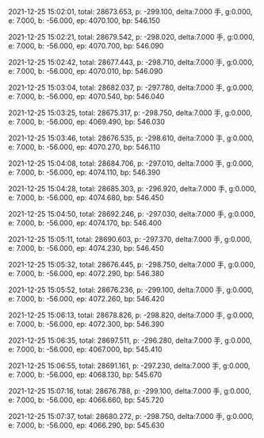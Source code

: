 2021-12-25 15:02:01, total: 28673.653, p: -299.100, delta:7.000 手, g:0.000, e: 7.000, b: -56.000, ep: 4070.100, bp: 546.150

2021-12-25 15:02:21, total: 28679.542, p: -298.020, delta:7.000 手, g:0.000, e: 7.000, b: -56.000, ep: 4070.700, bp: 546.090

2021-12-25 15:02:42, total: 28677.443, p: -298.710, delta:7.000 手, g:0.000, e: 7.000, b: -56.000, ep: 4070.010, bp: 546.090

2021-12-25 15:03:04, total: 28682.037, p: -297.780, delta:7.000 手, g:0.000, e: 7.000, b: -56.000, ep: 4070.540, bp: 546.040

2021-12-25 15:03:25, total: 28675.317, p: -298.750, delta:7.000 手, g:0.000, e: 7.000, b: -56.000, ep: 4069.490, bp: 546.030

2021-12-25 15:03:46, total: 28676.535, p: -298.610, delta:7.000 手, g:0.000, e: 7.000, b: -56.000, ep: 4070.270, bp: 546.110

2021-12-25 15:04:08, total: 28684.706, p: -297.010, delta:7.000 手, g:0.000, e: 7.000, b: -56.000, ep: 4074.110, bp: 546.390

2021-12-25 15:04:28, total: 28685.303, p: -296.920, delta:7.000 手, g:0.000, e: 7.000, b: -56.000, ep: 4074.680, bp: 546.450

2021-12-25 15:04:50, total: 28692.246, p: -297.030, delta:7.000 手, g:0.000, e: 7.000, b: -56.000, ep: 4074.170, bp: 546.400

2021-12-25 15:05:11, total: 28690.603, p: -297.370, delta:7.000 手, g:0.000, e: 7.000, b: -56.000, ep: 4074.230, bp: 546.450

2021-12-25 15:05:32, total: 28676.445, p: -298.750, delta:7.000 手, g:0.000, e: 7.000, b: -56.000, ep: 4072.290, bp: 546.380

2021-12-25 15:05:52, total: 28676.236, p: -299.100, delta:7.000 手, g:0.000, e: 7.000, b: -56.000, ep: 4072.260, bp: 546.420

2021-12-25 15:06:13, total: 28678.826, p: -298.820, delta:7.000 手, g:0.000, e: 7.000, b: -56.000, ep: 4072.300, bp: 546.390

2021-12-25 15:06:35, total: 28697.511, p: -296.280, delta:7.000 手, g:0.000, e: 7.000, b: -56.000, ep: 4067.000, bp: 545.410

2021-12-25 15:06:55, total: 28691.161, p: -297.230, delta:7.000 手, g:0.000, e: 7.000, b: -56.000, ep: 4068.130, bp: 545.670

2021-12-25 15:07:16, total: 28676.788, p: -299.100, delta:7.000 手, g:0.000, e: 7.000, b: -56.000, ep: 4066.660, bp: 545.720

2021-12-25 15:07:37, total: 28680.272, p: -298.750, delta:7.000 手, g:0.000, e: 7.000, b: -56.000, ep: 4066.290, bp: 545.630